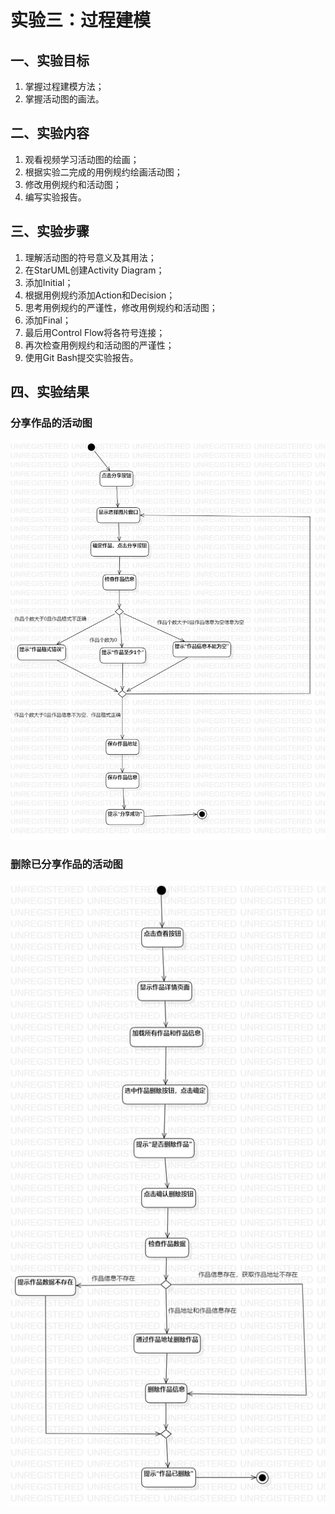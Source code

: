 # 实验三：过程建模

## 一、实验目标

1. 掌握过程建模方法；
2. 掌握活动图的画法。

## 二、实验内容

1. 观看视频学习活动图的绘画；
2. 根据实验二完成的用例规约绘画活动图；
3. 修改用例规约和活动图；
4. 编写实验报告。

## 三、实验步骤

1. 理解活动图的符号意义及其用法；
2. 在StarUML创建Activity Diagram；
3. 添加Initial；
4. 根据用例规约添加Action和Decision；
5. 思考用例规约的严谨性，修改用例规约和活动图；
6. 添加Final；
7. 最后用Control Flow将各符号连接；
8. 再次检查用例规约和活动图的严谨性；
9. 使用Git Bash提交实验报告。

## 四、实验结果

### 分享作品的活动图
![](./分享作品的活动图.jpg)

### 删除已分享作品的活动图
![](./删除已分享作品的活动图.jpg)
